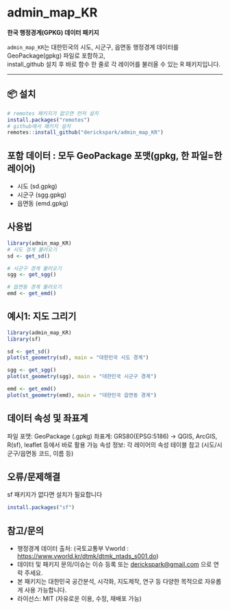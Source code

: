 # admin_map_KR

**한국 행정경계(GPKG) 데이터 패키지**

`admin_map_KR`는 대한민국의 시도, 시군구, 읍면동 행정경계 데이터를  
GeoPackage(gpkg) 파일로 포함하고,  
install_github 설치 후 바로 함수 한 줄로 각 레이어를 불러올 수 있는 R 패키지입니다.

---

## 📦 설치

```r
# remotes 패키지가 없으면 먼저 설치
install.packages("remotes")
# github에서 패키지 설치
remotes::install_github("derickspark/admin_map_KR")

```


## 포함 데이터 : 모두 GeoPackage 포맷(gpkg, 한 파일=한 레이어)
- 시도 (sd.gpkg)
- 시군구 (sgg.gpkg)
- 읍면동 (emd.gpkg)


## 사용법 
```r
library(admin_map_KR)
# 시도 경계 불러오기
sd <- get_sd()

# 시군구 경계 불러오기
sgg <- get_sgg()

# 읍면동 경계 불러오기
emd <- get_emd()
```

## 예시1: 지도 그리기 
```r
library(admin_map_KR)
library(sf)

sd <- get_sd()
plot(st_geometry(sd), main = "대한민국 시도 경계")

sgg <- get_sgg()
plot(st_geometry(sgg), main = "대한민국 시군구 경계")

emd <- get_emd()
plot(st_geometry(emd), main = "대한민국 읍면동 경계")
```
## 데이터 속성 및 좌표계
파일 포맷: GeoPackage (.gpkg)
좌표계: GRS80(EPSG:5186) → QGIS, ArcGIS, R(sf), leaflet 등에서 바로 활용 가능
속성 정보: 각 레이어의 속성 테이블 참고 (시도/시군구/읍면동 코드, 이름 등)

## 오류/문제해결 
sf 패키지가 없다면 설치가 필요합니다 
```r
install.packages("sf")
```

## 참고/문의
- 행정경계 데이터 출처: (국토교통부 Vworld : https://www.vworld.kr/dtmk/dtmk_ntads_s001.do)
- 데이터 및 패키지 문의/이슈는 이슈 등록 또는 derickspark@gmail.com 으로 연락 주세요.
- 본 패키지는 대한민국 공간분석, 시각화, 지도제작, 연구 등 다양한 목적으로 자유롭게 사용 가능합니다.
- 라이선스: MIT (자유로운 이용, 수정, 재배포 가능)


